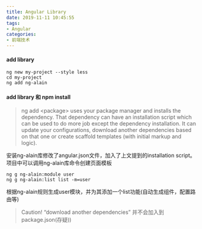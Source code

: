 ```yaml
---
title: Angular Library
date: 2019-11-11 10:45:55
tags:
- Angular
categories: 
- 前端技术
---
```

#### add library
```
ng new my-project --style less
cd my-project
ng add ng-alain
```
#### add library 和 npm install
> ng add \<package> uses your package manager and installs the dependency. That dependency can have an installation script which can be used to do more job except the dependency installation. It can update your configurations, download another dependencies based on that one or create scaffold templates (with initial markup and logic).

安装ng-alain库修改了angular.json文件，加入了上文提到的installation script。<br>
项目中可以调用ng-alain库命令创建页面模板
```
ng g ng-alain:module user
ng g ng-alain:list list -m=user
```
根据ng-alain规则生成user模块，并为其添加一个list功能(自动生成组件，配置路由等)

> Caution! “download another dependencies” 并不会加入到 package.json(存疑))